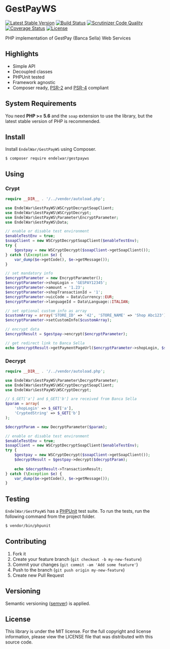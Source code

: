 # GestPayWS

[![Latest Stable Version](https://img.shields.io/packagist/v/endelwar/gestpayws.svg)](https://packagist.org/packages/endelwar/gestpayws)
[![Build Status](https://travis-ci.org/pepeverde/GestPayWS.svg?branch=master)](https://travis-ci.org/pepeverde/GestPayWS)
[![Scrutinizer Code Quality](https://scrutinizer-ci.com/g/endelwar/GestPayWS/badges/quality-score.png?b=master)](https://scrutinizer-ci.com/g/endelwar/GestPayWS/?branch=master)
[![Coverage Status](https://coveralls.io/repos/endelwar/GestPayWS/badge.svg?branch=master)](https://coveralls.io/r/endelwar/GestPayWS?branch=master)
[![License](https://img.shields.io/packagist/l/endelwar/gestpayws.svg)](https://packagist.org/packages/endelwar/gestpayws)

PHP implementation of GestPay (Banca Sella) Web Services

## Highlights

- Simple API
- Decoupled classes
- PHPUnit tested
- Framework agnostic
- Composer ready, [PSR-2][] and [PSR-4][] compliant

## System Requirements

You need **PHP >= 5.6** and the `soap` extension to use the library, but the latest stable version of PHP is recommended.

## Install

Install `EndelWar/GestPayWS` using Composer.

```
$ composer require endelwar/gestpayws
```

## Using
### Crypt
``` php
require __DIR__ . '/../vendor/autoload.php';

use EndelWar\GestPayWS\WSCryptDecryptSoapClient;
use EndelWar\GestPayWS\WSCryptDecrypt;
use EndelWar\GestPayWS\Parameter\EncryptParameter;
use EndelWar\GestPayWS\Data;

// enable or disable test environment
$enableTestEnv = true;
$soapClient = new WSCryptDecryptSoapClient($enableTestEnv);
try {
    $gestpay = new WSCryptDecrypt($soapClient->getSoapClient());
} catch (\Exception $e) {
    var_dump($e->getCode(), $e->getMessage());
}

// set mandatory info
$encryptParameter = new EncryptParameter();
$encryptParameter->shopLogin = 'GESPAY12345';
$encryptParameter->amount = '1.23';
$encryptParameter->shopTransactionId = '1';
$encryptParameter->uicCode = Data\Currency::EUR;
$encryptParameter->languageId = Data\Language::ITALIAN;

// set optional custom info as array
$customArray = array('STORE_ID' => '42', 'STORE_NAME' => 'Shop Abc123');
$encryptParameter->setCustomInfo($customArray);

// encrypt data
$encryptResult = $gestpay->encrypt($encryptParameter);

// get redirect link to Banca Sella
echo $encryptResult->getPaymentPageUrl($encryptParameter->shopLogin, $soapClient->wsdlEnvironment);
```

### Decrypt
``` php
require __DIR__ . '/../vendor/autoload.php';

use EndelWar\GestPayWS\Parameter\DecryptParameter;
use EndelWar\GestPayWS\WSCryptDecryptSoapClient;
use EndelWar\GestPayWS\WSCryptDecrypt;

// $_GET['a'] and $_GET['b'] are received from Banca Sella
$param = array(
    'shopLogin' => $_GET['a'],
    'CryptedString' => $_GET['b']
);

$decryptParam = new DecryptParameter($param);

// enable or disable test environment
$enableTestEnv = true;
$soapClient = new WSCryptDecryptSoapClient($enableTestEnv);
try {
    $gestpay = new WSCryptDecrypt($soapClient->getSoapClient());
    $decryptResult = $gestpay->decrypt($decryptParam);
    
    echo $decryptResult->TransactionResult;
} catch (\Exception $e) {
    var_dump($e->getCode(), $e->getMessage());
}
```

## Testing

`EndelWar/GestPayWS` has a [PHPUnit](https://phpunit.de) test suite. To run the tests, run the following command from the project folder.

``` bash
$ vendor/bin/phpunit
```

## Contributing

1. Fork it
2. Create your feature branch (`git checkout -b my-new-feature`)
3. Commit your changes (`git commit -am 'Add some feature'`)
4. Push to the branch (`git push origin my-new-feature`)
5. Create new Pull Request

## Versioning

Semantic versioning ([semver](http://semver.org/)) is applied.

## License

This library is under the MIT license. For the full copyright and license information, please view the LICENSE file that
was distributed with this source code.

[PSR-2]: https://github.com/php-fig/fig-standards/blob/master/accepted/PSR-2-coding-style-guide.md
[PSR-4]: https://github.com/php-fig/fig-standards/blob/master/accepted/PSR-4-autoloader.md